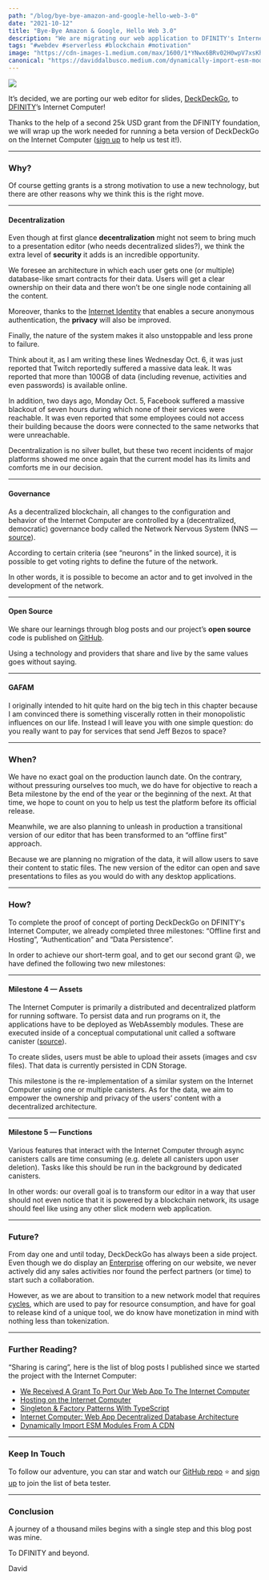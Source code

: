 ```yaml
---
path: "/blog/bye-bye-amazon-and-google-hello-web-3-0"
date: "2021-10-12"
title: "Bye-Bye Amazon & Google, Hello Web 3.0"
description: "We are migrating our web application to DFINITY's Internet Computer."
tags: "#webdev #serverless #blockchain #motivation"
image: "https://cdn-images-1.medium.com/max/1600/1*YNwx6BRv02H0wpV7xsKhtg.png"
canonical: "https://daviddalbusco.medium.com/dynamically-import-esm-modules-from-a-cdn-5a6f741e2a1c"
---
```


![](https://cdn-images-1.medium.com/max/1600/1*YNwx6BRv02H0wpV7xsKhtg.png)

It’s decided, we are porting our web editor for slides, [DeckDeckGo](https://deckdeckgo.com/), to [DFINITY](https://dfinity.org/)’s Internet Computer!

Thanks to the help of a second 25k USD grant from the DFINITY foundation, we will wrap up the work needed for running a beta version of DeckDeckGo on the Internet Computer ([sign up](http://eepurl.com/hKeMLD) to help us test it!).

*****

### Why?

Of course getting grants is a strong motivation to use a new technology, but there are other reasons why we think this is the right move.

*****

#### Decentralization

Even though at first glance **decentralization** might not seem to bring much to a presentation editor (who needs decentralized slides?), we think the extra level of **security** it adds is an incredible opportunity.

We foresee an architecture in which each user gets one (or multiple) database-like smart contracts for their data. Users will get a clear ownership on their data and there won’t be one single node containing all the content.

Moreover, thanks to the [Internet Identity](https://sdk.dfinity.org/docs/ic-identity-guide/what-is-ic-identity.html) that enables a secure anonymous authentication, the **privacy** will also be improved.

Finally, the nature of the system makes it also unstoppable and less prone to failure.

Think about it, as I am writing these lines Wednesday Oct. 6, it was just reported that Twitch reportedly suffered a massive data leak. It was reported that more than 100GB of data (including revenue, activities and even passwords) is available online.

In addition, two days ago, Monday Oct. 5, Facebook suffered a massive blackout of seven hours during which none of their services were reachable. It was even reported that some employees could not access their building because the doors were connected to the same networks that were unreachable.

Decentralization is no silver bullet, but these two recent incidents of major platforms showed me once again that the current model has its limits and comforts me in our decision.

*****

#### Governance

As a decentralized blockchain, all changes to the configuration and behavior of the Internet Computer are controlled by a (decentralized, democratic) governance body called the Network Nervous System (NNS — [source](https://sdk.dfinity.org/docs/developers-guide/concepts/governance.html)).

According to certain criteria (see “neurons” in the linked source), it is possible to get voting rights to define the future of the network.

In other words, it is possible to become an actor and to get involved in the development of the network.

*****

#### Open Source

We share our learnings through blog posts and our project’s **open source** code is published on [GitHub](https://github.com/deckgo/deckdeckgo/).

Using a technology and providers that share and live by the same values goes without saying.

*****

#### GAFAM

I originally intended to hit quite hard on the big tech in this chapter because I am convinced there is something viscerally rotten in their monopolistic influences on our life. Instead I will leave you with one simple question: do you really want to pay for services that send Jeff Bezos to space?

*****

### When?

We have no exact goal on the production launch date. On the contrary, without pressuring ourselves too much, we do have for objective to reach a Beta milestone by the end of the year or the beginning of the next. At that time, we hope to count on you to help us test the platform before its official release.

Meanwhile, we are also planning to unleash in production a transitional version of our editor that has been transformed to an “offline first” approach.

Because we are planning no migration of the data, it will allow users to save their content to static files. The new version of the editor can open and save presentations to files as you would do with any desktop applications.

*****

### How?

To complete the proof of concept of porting DeckDeckGo on DFINITY's Internet Computer, we already completed three milestones: “Offline first and Hosting”, “Authentication” and “Data Persistence”.

In order to achieve our short-term goal, and to get our second grant 😜, we have defined the following two new milestones:

*****

#### Milestone 4 — Assets

The Internet Computer is primarily a distributed and decentralized platform for running software. To persist data and run programs on it, the applications have to be deployed as WebAssembly modules. These are executed inside of a conceptual computational unit called a software canister ([source](https://sdk.dfinity.org/docs/developers-guide/concepts/canisters-code.html)).

To create slides, users must be able to upload their assets (images and csv files). That data is currently persisted in CDN Storage.

This milestone is the re-implementation of a similar system on the Internet Computer using one or multiple canisters. As for the data, we aim to empower the ownership and privacy of the users’ content with a decentralized architecture.

*****

#### Milestone 5 — Functions

Various features that interact with the Internet Computer through async canisters calls are time consuming (e.g. delete all canisters upon user deletion). Tasks like this should be run in the background by dedicated canisters.

In other words: our overall goal is to transform our editor in a way that user should not even notice that it is powered by a blockchain network, its usage should feel like using any other slick modern web application.

*****

### Future?

From day one and until today, DeckDeckGo has always been a side project. Even though we do display an [Enterprise](https://deckdeckgo.com/en/enterprise) offering on our website, we never actively did any sales activities nor found the perfect partners (or time) to start such a collaboration.

However, as we are about to transition to a new network model that requires [cycles](https://sdk.dfinity.org/docs/developers-guide/concepts/tokens-cycles.html), which are used to pay for resource consumption, and have for goal to release kind of a unique tool, we do know have monetization in mind with nothing less than tokenization.

*****

### Further Reading?

“Sharing is caring”, here is the list of blog posts I published since we started the project with the Internet Computer:

* [We Received A Grant To Port Our Web App To The Internet Computer](https://daviddalbusco.com/blog/we-received-a-grant-to-port-our-web-app-to-the-internet-computer)
* [Hosting on the Internet Computer](https://daviddalbusco.com/blog/getting-started-with-the-internet-computer-web-hosting)
* [Singleton & Factory Patterns With TypeScript](https://daviddalbusco.com/blog/singleton-and-factory-patterns-with-typescript)
* [Internet Computer: Web App Decentralized Database Architecture](https://daviddalbusco.com/blog/internet-computer-web-app-decentralized-database-architecture)
* [Dynamically Import ESM Modules From A CDN](https://daviddalbusco.com/blog/dynamically-import-esm-modules-from-a-cdn)

*****

### Keep In Touch

To follow our adventure, you can star and watch our [GitHub repo](https://github.com/deckgo/deckdeckgo) ⭐️ and [sign up](http://eepurl.com/hKeMLD) to join the list of beta tester.

*****

### Conclusion

A journey of a thousand miles begins with a single step and this blog post was mine.

To DFINITY and beyond.

David
